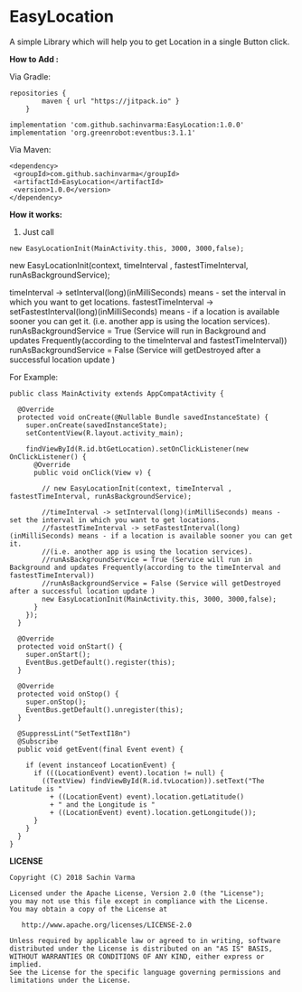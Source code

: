 # EasyLocation
A simple Library which will help you to get Location in a single Button click.

**How to Add :**

Via Gradle:

```
repositories {
        maven { url "https://jitpack.io" }
    }
```
```
implementation 'com.github.sachinvarma:EasyLocation:1.0.0'
implementation 'org.greenrobot:eventbus:3.1.1'
```

Via Maven:

```
<dependency>
 <groupId>com.github.sachinvarma</groupId>
 <artifactId>EasyLocation</artifactId>
 <version>1.0.0</version>
</dependency> 
```


**How it works:**

1) Just call

 ```new EasyLocationInit(MainActivity.this, 3000, 3000,false);```
 
 new EasyLocationInit(context, timeInterval , fastestTimeInterval, runAsBackgroundService);
 
timeInterval -> setInterval(long)(inMilliSeconds) means - set the interval in which you want to get locations.
fastestTimeInterval -> setFastestInterval(long)(inMilliSeconds) means - if a location is available sooner you can get it.
(i.e. another app is using the location services).
runAsBackgroundService = True (Service will run in Background and updates Frequently(according to the timeInterval and fastestTimeInterval))
runAsBackgroundService = False (Service will getDestroyed after a successful location update )

For Example:

```
public class MainActivity extends AppCompatActivity {

  @Override
  protected void onCreate(@Nullable Bundle savedInstanceState) {
    super.onCreate(savedInstanceState);
    setContentView(R.layout.activity_main);

    findViewById(R.id.btGetLocation).setOnClickListener(new OnClickListener() {
      @Override
      public void onClick(View v) {

        // new EasyLocationInit(context, timeInterval , fastestTimeInterval, runAsBackgroundService);

        //timeInterval -> setInterval(long)(inMilliSeconds) means - set the interval in which you want to get locations.
        //fastestTimeInterval -> setFastestInterval(long)(inMilliSeconds) means - if a location is available sooner you can get it.
        //(i.e. another app is using the location services).
        //runAsBackgroundService = True (Service will run in Background and updates Frequently(according to the timeInterval and        fastestTimeInterval))
        //runAsBackgroundService = False (Service will getDestroyed after a successful location update )
        new EasyLocationInit(MainActivity.this, 3000, 3000,false);
      }
    });
  }

  @Override
  protected void onStart() {
    super.onStart();
    EventBus.getDefault().register(this);
  }

  @Override
  protected void onStop() {
    super.onStop();
    EventBus.getDefault().unregister(this);
  }

  @SuppressLint("SetTextI18n")
  @Subscribe
  public void getEvent(final Event event) {

    if (event instanceof LocationEvent) {
      if (((LocationEvent) event).location != null) {
        ((TextView) findViewById(R.id.tvLocation)).setText("The Latitude is "
          + ((LocationEvent) event).location.getLatitude()
          + " and the Longitude is "
          + ((LocationEvent) event).location.getLongitude());
      }
    }
  }
}

```

**LICENSE**
```
Copyright (C) 2018 Sachin Varma

Licensed under the Apache License, Version 2.0 (the "License");
you may not use this file except in compliance with the License.
You may obtain a copy of the License at

   http://www.apache.org/licenses/LICENSE-2.0

Unless required by applicable law or agreed to in writing, software
distributed under the License is distributed on an "AS IS" BASIS,
WITHOUT WARRANTIES OR CONDITIONS OF ANY KIND, either express or implied.
See the License for the specific language governing permissions and
limitations under the License.

```
 



